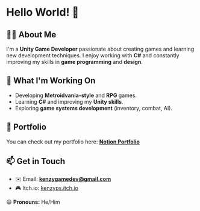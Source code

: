 # Hello World! 👋  

## 👨‍💻 About Me  
I'm a **Unity Game Developer** passionate about creating games and learning new development techniques. I enjoy working with **C#** and constantly improving my skills in **game programming** and **design**.  

## 🚀 What I'm Working On  
- Developing **Metroidvania-style** and **RPG** games.  
- Learning **C#** and improving my **Unity skills**.  
- Exploring **game systems development** (inventory, combat, AI).  

## 📂 Portfolio  
You can check out my portfolio here: **[Notion Portfolio](#https://empty-foe-efd.notion.site/Arthur-s-Portfolio-18227a83cfa38053b172faff3c723906)**  

## 📫 Get in Touch  
- ✉️ Email: **kenzygamedev@gmail.com**  
- 🎮 Itch.io: [kenzyps.itch.io](https://kenzyps.itch.io)  

😄 **Pronouns:** He/Him  
